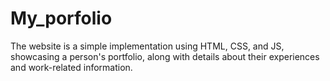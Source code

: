 # My_porfolio
The website is a simple implementation using HTML, CSS, and JS, showcasing a person's portfolio, along with details about their experiences and work-related information.
